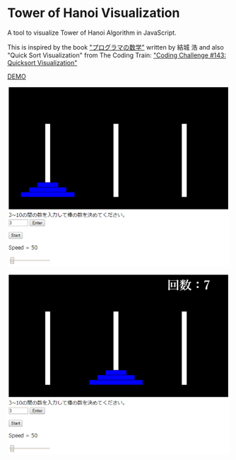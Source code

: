 # Tower of Hanoi Visualization

A tool to visualize Tower of Hanoi Algorithm in JavaScript.

This is inspired by the book ["プログラマの数学"](https://www.amazon.co.jp/dp/B079JLW5YN/ref=dp-kindle-redirect?_encoding=UTF8&btkr=1) written by 結城 浩 and also "Quick Sort Visualization" from The Coding Train: ["Coding Challenge #143: Quicksort Visualization"](https://youtu.be/eqo2LxRADhU) 


[DEMO](https://sho373.github.io/CodingChallenge/16_Tower_of_Hanoi/)


![](example1.png)


![](example2.png)
